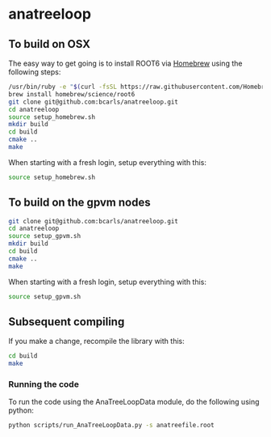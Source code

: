 # anatreeloop

## To build on OSX 

The easy way to get going is to install ROOT6 via [Homebrew](http://brew.sh/) using the following steps:

```bash
/usr/bin/ruby -e "$(curl -fsSL https://raw.githubusercontent.com/Homebrew/install/master/install)"
brew install homebrew/science/root6
git clone git@github.com:bcarls/anatreeloop.git
cd anatreeloop
source setup_homebrew.sh
mkdir build
cd build
cmake ..
make
```


When starting with a fresh login, setup everything with this:

```bash
source setup_homebrew.sh
```

## To build on the gpvm nodes

```bash
git clone git@github.com:bcarls/anatreeloop.git
cd anatreeloop
source setup_gpvm.sh
mkdir build
cd build
cmake ..
make
```

When starting with a fresh login, setup everything with this:

```bash
source setup_gpvm.sh
```

## Subsequent compiling

If you make a change, recompile the library with this:

```bash
cd build
make
```

### Running the code

To run the code using the AnaTreeLoopData module, do the following using python:

```bash
python scripts/run_AnaTreeLoopData.py -s anatreefile.root
```




